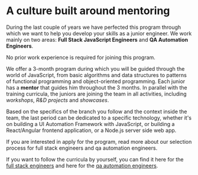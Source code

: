# A culture built around mentoring
During the last couple of years we have perfected this program through which we want to help you develop your skills as a junior engineer. We work mainly on two areas: **Full Stack JavaScript Engineers** and **QA Automation Engineers**.

No prior work experience is required for joining this program.

We offer a 3-month program during which you will be guided through the world of JavaScript, from basic algorithms and data structures to patterns of functional programming and object-oriented programming. Each junior has a **mentor** that guides him throughout the 3 months. In parallel with the training curricula, the juniors are joining the team in all activities, including *workshops*, *R&D projects* and *showcases*. 

Based on the specifics of the branch you follow and the context inside the team, the last period can be dedicated to a specific technology, whether it's on building a UI Automation Framework with JavaScript, or building a React/Angular frontend application, or a Node.js server side web app.

If you are interested in apply for the program, read more about our selection process for full stack engineers and qa automation engineers. 

If you want to follow the curricula by yourself, you can find it here for the [full stack engineers](https://github.com/FortechRomania/js-team-showcase/tree/master/we-train/junior-development-program/full-stack) and here for the [qa automation engineers](https://github.com/FortechRomania/js-team-showcase/tree/master/we-train/junior-development-program/qa-automation).
